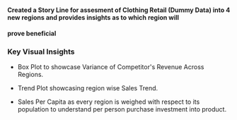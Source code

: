 #### Created a Story Line for assesment of Clothing Retail (Dummy Data) into 4 new regions and provides insights as to which region will 
#### prove beneficial

### Key Visual Insights

- Box Plot to showcase Variance of Competitor's Revenue Across Regions.

- Trend Plot showcasing region wise Sales Trend.

- Sales Per Capita as every region is weighed with respect to its population to understand per person purchase investment 
  into product.
  
  
